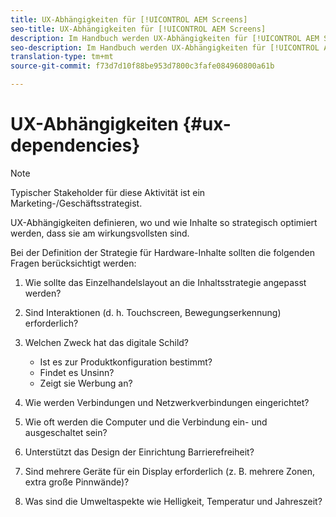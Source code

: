 ```yaml
---
title: UX-Abhängigkeiten für [!UICONTROL AEM Screens]
seo-title: UX-Abhängigkeiten für [!UICONTROL AEM Screens]
description: Im Handbuch werden UX-Abhängigkeiten für [!UICONTROL AEM Screens beschrieben.]
seo-description: Im Handbuch werden UX-Abhängigkeiten für [!UICONTROL AEM Screens beschrieben.]
translation-type: tm+mt
source-git-commit: f73d7d10f88be953d7800c3fafe084960800a61b

---
```



# UX-Abhängigkeiten {#ux-dependencies}

>[!NOTE]
>
>Typischer Stakeholder für diese Aktivität ist ein Marketing-/Geschäftsstrategist.

UX-Abhängigkeiten definieren, wo und wie Inhalte so strategisch optimiert werden, dass sie am wirkungsvollsten sind.

Bei der Definition der Strategie für Hardware-Inhalte sollten die folgenden Fragen berücksichtigt werden:

1. Wie sollte das Einzelhandelslayout an die Inhaltsstrategie angepasst werden?

1. Sind Interaktionen (d. h. Touchscreen, Bewegungserkennung) erforderlich?

1. Welchen Zweck hat das digitale Schild?

   * Ist es zur Produktkonfiguration bestimmt?
   * Findet es Unsinn?
   * Zeigt sie Werbung an?

1. Wie werden Verbindungen und Netzwerkverbindungen eingerichtet?

1. Wie oft werden die Computer und die Verbindung ein- und ausgeschaltet sein?

1. Unterstützt das Design der Einrichtung Barrierefreiheit?

1. Sind mehrere Geräte für ein Display erforderlich (z. B. mehrere Zonen, extra große Pinnwände)?

1. Was sind die Umweltaspekte wie Helligkeit, Temperatur und Jahreszeit?


